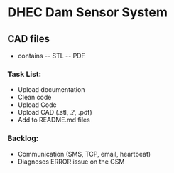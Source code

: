 # DHEC Dam Sensor System
## CAD files
- contains
-- STL
-- PDF

### Task List:
- Upload documentation
- Clean code
- Upload Code
- Upload CAD (.stl, .?, .pdf)
- Add to README.md files

### Backlog:
- Communication (SMS, TCP, email, heartbeat)
- Diagnoses ERROR issue on the GSM

